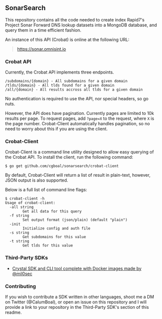 ## SonarSearch
This repository contains all the code needed to create index Rapid7's Project Sonar Forward DNS lookup datasets into a MongoDB database, and query them in a time efficient fashion. 

An instance of this API (Crobat) is online at the following URL: 

> https://sonar.omnisint.io

### Crobat API

Currently, the Crobat API implements three endpoints. 

``` normal
/subdomains/{domain} - All subdomains for a given domain
/tlds/{domain} - All tlds found for a given domain
/all/{domain} - All results accross all tlds for a given domain
```

No authentication is required to use the API, nor special headers, so go nuts. 

However, the API does have pagination. Currently pages are limited to 10k results per page. To request pages, add `?page=X` to the request, where `X` is the page number. Crobat-Client automatically handles pagination, so no need to worry about this if you are using the client.

### Crobat-Client
Crobat-Client is a command line utility designed to allow easy querying of the Crobat API. To install the client, run the following command: 
``` normal
$ go get github.com/cgboal/sonarsearch/crobat-client
```

By default, Crobat-Client will return a list of result in plain-text, however, JSON output is also supported. 

Below is a full list of command line flags:
``` normal
$ crobat-client -h
Usage of crobat-client:
  -all string
    	Get all data for this query
  -f string
    	Set output format (json/plain) (default "plain")
  -init
    	Initialize config and auth file
  -s string
    	Get subdomains for this value
  -t string
    	Get tlds for this value
```     

### Third-Party SDKs

* [Crystal SDK and CLI tool complete with Docker images made by](https://github.com/PercussiveElbow/crobat-sdk-crystal) [@mil0sec](https://twitter.com/mil0sec)

### Contributing 
If you wish to contribute a SDK written in other languages, shoot me a DM on Twitter (@CalumBoal), or open an issue on this repository and I will provide a link to your repository in the Third-Party SDK's section of this readme. 
